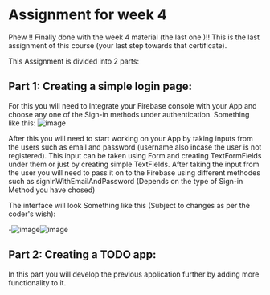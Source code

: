 # Assignment for week 4

Phew !! Finally done with the week 4 material (the last one )!! This is the last assignment of this course (your last step towards that certificate).

This Assignment is divided into 2 parts:

## Part 1: Creating a simple login page:
 
For this you will need to Integrate your Firebase console with your App and choose any one of the Sign-in methods under authentication. Something like this:
![image](https://user-images.githubusercontent.com/73156496/126397237-090818ae-1632-45fc-8b68-a9161c4dca12.png)

After this you will need to start working on your App by taking inputs from the users such as email and password (username also incase the user is not registered). This input can be taken using Form and creating TextFormFields under them or just by creating simple TextFields. After taking the input from the user you will need to pass it on to the Firebase using different methodes such as signInWithEmailAndPassword (Depends on the type of Sign-in Method you have chosed)

The interface will look Something like this (Subject to changes as per the coder's wish):

-![image](https://user-images.githubusercontent.com/73156496/126397997-92bea290-da0f-47c4-b473-fd817cc549cc.png)![image](https://user-images.githubusercontent.com/73156496/126398013-9af2848d-d819-44d5-884e-e163e61eda36.png)


## Part 2: Creating a TODO app:

In this part you will develop the previous application further by adding more functionality to it.
